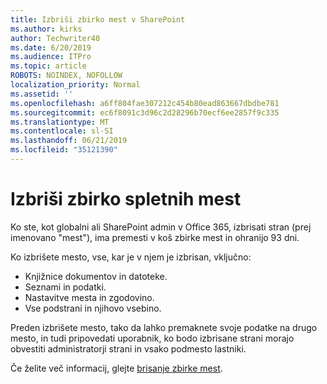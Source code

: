 ```yaml
---
title: Izbriši zbirko mest v SharePoint
ms.author: kirks
author: Techwriter40
ms.date: 6/20/2019
ms.audience: ITPro
ms.topic: article
ROBOTS: NOINDEX, NOFOLLOW
localization_priority: Normal
ms.assetid: ''
ms.openlocfilehash: a6ff804fae307212c454b80ead863667dbdbe781
ms.sourcegitcommit: ec6f8091c3d96c2d28296b70ecf6ee2857f9c335
ms.translationtype: MT
ms.contentlocale: sl-SI
ms.lasthandoff: 06/21/2019
ms.locfileid: "35121390"
---
```

# <a name="delete-a-site-collection"></a>Izbriši zbirko spletnih mest

Ko ste, kot globalni ali SharePoint admin v Office 365, izbrisati stran (prej imenovano "mest"), ima premesti v koš zbirke mest in ohranijo 93 dni. 

Ko izbrišete mesto, vse, kar je v njem je izbrisan, vključno:

- Knjižnice dokumentov in datoteke.
- Seznami in podatki.
- Nastavitve mesta in zgodovino.
- Vse podstrani in njihovo vsebino.

Preden izbrišete mesto, tako da lahko premaknete svoje podatke na drugo mesto, in tudi pripovedati uporabnik, ko bodo izbrisane strani morajo obvestiti administratorji strani in vsako podmesto lastniki. 

Če želite več informacij, glejte [brisanje zbirke mest](https://docs.microsoft.com/en-us/sharepoint/delete-site-collection). 